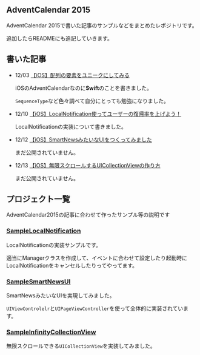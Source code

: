 ## AdventCalendar 2015

AdventCalendar 2015で書いた記事のサンプルなどをまとめたレポジトリです。

追加したらREADMEにも追記していきます。

## 書いた記事

- 12/03 [【iOS】配列の要素をユニークにしてみる](http://qiita.com/ryokosuge/items/39bc83465e2ac9a003f2)

	iOSのAdventCalendarなのに**Swift**のことを書きました。
	
	`SequenceType`など色々調べて自分にとっても勉強になりました。
	
- 12/10 [【iOS】LocalNotification使ってユーザーの復帰率を上げよう！](http://qiita.com/ryokosuge/items/cbc9ce335c7a3f60243a)

	LocalNotificationの実装について書きました。
	
- 12/12 [【iOS】SmartNewsみたいなUIをつくってみました]()

	まだ公開されていません。
	
- 12/13 [【iOS】無限スクロールするUICollectionViewの作り方]()

	まだ公開されていません。

## プロジェクト一覧

AdventCalendar2015の記事に合わせて作ったサンプル等の説明です

### [SampleLocalNotification](https://github.com/ryokosuge/AdventCalendar2015/tree/master/SampleLocalNotification)

LocalNotificationの実装サンプルです。

適当にManagerクラスを作成して、イベントに合わせて設定したり起動時にLocalNotificationをキャンセルしたりってやってます。

### [SampleSmartNewsUI](https://github.com/ryokosuge/AdventCalendar2015/tree/master/SampleSmartNewsUI)

SmartNewsみたいなUIを実現してみました。

`UIViewControlelr`と`UIPageViewController`を使って全体的に実装されています。

### [SampleInfinityCollectionView](https://github.com/ryokosuge/AdventCalendar2015/tree/master/SampleInfinityCollectionView)

無限スクロールできる`UICollectionView`を実装してみました。
